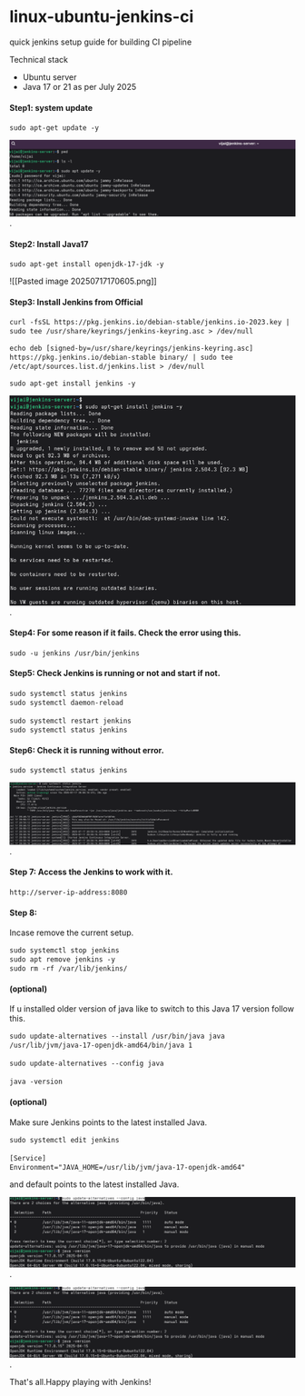 # linux-ubuntu-jenkins-ci
quick jenkins setup guide for building CI pipeline


Technical stack 

* Ubuntu server
* Java 17 or 21 as per July 2025

#### Step1:  system update
```
sudo apt-get update -y
```
![update](./assets/20250717170435.png).

#### Step2: Install Java17
```
sudo apt-get install openjdk-17-jdk -y
```
![[Pasted image 20250717170605.png]]


#### Step3: Install Jenkins from Official 

```
curl -fsSL https://pkg.jenkins.io/debian-stable/jenkins.io-2023.key | sudo tee /usr/share/keyrings/jenkins-keyring.asc > /dev/null
```

```
echo deb [signed-by=/usr/share/keyrings/jenkins-keyring.asc] https://pkg.jenkins.io/debian-stable binary/ | sudo tee /etc/apt/sources.list.d/jenkins.list > /dev/null
```

```
sudo apt-get install jenkins -y
```

![install](./assets/20250717171259.png).

#### Step4: For some reason if it fails. Check the error using this.

```
sudo -u jenkins /usr/bin/jenkins
```
#### Step5: Check Jenkins is running or not and start if not.

```
sudo systemctl status jenkins
sudo systemctl daemon-reload

sudo systemctl restart jenkins
sudo systemctl status jenkins
```

#### Step6: Check it is running without error.

```
sudo systemctl status jenkins
```

![status](./assets/20250717171853.png).

#### Step 7: Access the Jenkins to work with it.

```
http://server-ip-address:8080
```

#### Step 8:
Incase remove the current setup.

```
sudo systemctl stop jenkins
sudo apt remove jenkins -y 
sudo rm -rf /var/lib/jenkins/
```
#### (optional) 
If u installed older version of java like to switch to this Java 17 version follow this.

```
sudo update-alternatives --install /usr/bin/java java /usr/lib/jvm/java-17-openjdk-amd64/bin/java 1

sudo update-alternatives --config java

java -version
```

#### (optional) 
Make sure Jenkins points to the latest installed Java. 
```
sudo systemctl edit jenkins

[Service] 
Environment="JAVA_HOME=/usr/lib/jvm/java-17-openjdk-amd64"
```

and default points to the latest installed Java.

![latest](./assets/20250717171003.png).


![version](./assets/20250717170904.png).

That's all.Happy playing with Jenkins!
